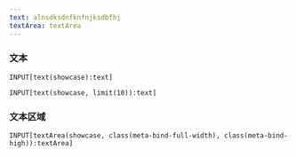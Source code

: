 ```yaml
---
text: alnsdksdnfknfnjksdbfhj
textArea: textArea
---
```


### 文本

```meta-bind
INPUT[text(showcase):text]
```

```meta-bind
INPUT[text(showcase, limit(10)):text]
```

### 文本区域

```meta-bind
INPUT[textArea(showcase, class(meta-bind-full-width), class(meta-bind-high)):textArea]
```
